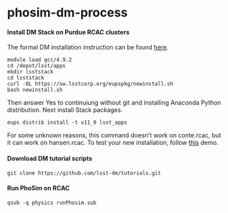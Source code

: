 # phosim-dm-process

#### Install DM Stack on Purdue RCAC clusters
The formal DM installation instruction can be found [here](https://confluence.lsstcorp.org/display/LSWUG/Building+the+LSST+Stack+from+Source).
```
module load gcc/4.9.2
cd /depot/lsst/apps
mkdir lsststack
cd lsststack
curl -OL https://sw.lsstcorp.org/eupspkg/newinstall.sh
bash newinstall.sh
```

Then answer Yes to continuiung without git and installing Anaconda Python distribution. Next install Stack packages.

```
eups distrib install -t v11_0 lsst_apps
```
For some unknown reasons, this command doesn't work on conte.rcac, but it can work on hansen.rcac. To test your new installation, follow [this](https://confluence.lsstcorp.org/display/LSWUG/Testing+the+Installation) demo.

#### Download DM tutorial scripts
```
git clone https://github.com/lsst-dm/tutorials.git
```

#### Run PhoSim on RCAC
```
qsub -q physics runPhosim.sub
```
